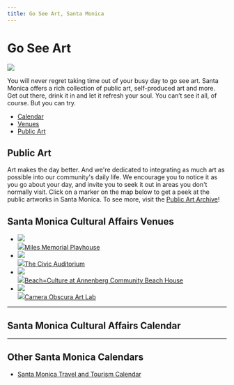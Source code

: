 ```yaml
---
title: Go See Art, Santa Monica
---
```


Go See Art
==========

![](../Media/arts/CA/coast-band.jpg)

You will never regret taking time out of your busy day to go see art. Santa Monica offers a rich collection of public art, self-produced art and more. Get out there, drink it in and let it refresh your soul. You can’t see it all, of course. But you can try.

*   [Calendar](#calendar)
*   [Venues](#venues)
*   [Public Art](#public-art)

Public Art
----------

Art makes the day better. And we're dedicated to integrating as much art as possible into our community's daily life. We encourage you to notice it as you go about your day, and invite you to seek it out in areas you don't normally visit. Click on a marker on the map below to get a peek at the public artworks in Santa Monica. To see more, visit the [Public Art Archive](http://www.publicartarchive.org/santamonica)! 

Santa Monica Cultural Affairs Venues
------------------------------------

*   [![](../Media/arts/CA/milesplayhouse.jpg)  
  ![](../Media/arts/CA/icon-miles-playhouse.png)Miles Memorial Playhouse](miles-memorial-playhouse.html)
*   [![](../Media/arts/CA/civicauditorium.jpg)  
  ![](../Media/arts/CA/icon-civic-auditorium.png)The Civic Auditorium](https://www.smgov.net/departments/ccs/civicauditorium/)
*   [![](../Media/arts/CA/beachhouse-500-heigh.jpg)  
  ![](../Media/arts/CA/icon-beachhouse.png)Beach=Culture at Annenberg Community Beach House](annenberg-community-beach-house.html)
*   [![](../Media/arts/CA/cameraobscura.jpg)  
  ![](../Media/arts/CA/icon-camera-obscura.png)Camera Obscura Art Lab](camera-obscura-art-lab.html)

* * *

Santa Monica Cultural Affairs Calendar
--------------------------------------

* * *

Other Santa Monica Calendars
----------------------------

*   [Santa Monica Travel and Tourism Calendar](https://www.santamonica.com/things-to-do/arts-culture/)
